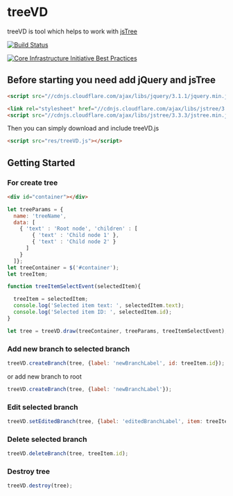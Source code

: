 # treeVD
treeVD is tool which helps to work with [jsTree](https://www.jstree.com/)

[![Build Status](https://travis-ci.org/shubo/treeVD.svg?branch=master)](https://travis-ci.org/shubo/treeVD)

[![Core Infrastructure Initiative Best Practices](https://bestpractices.coreinfrastructure.org/projects/1283/badge)](https://bestpractices.coreinfrastructure.org/projects/1283)

## Before starting you need add jQuery and jsTree

```html
<script src="//cdnjs.cloudflare.com/ajax/libs/jquery/3.1.1/jquery.min.js"></script>

<link rel="stylesheet" href="//cdnjs.cloudflare.com/ajax/libs/jstree/3.3.3/themes/default/style.min.css" />
<script src="//cdnjs.cloudflare.com/ajax/libs/jstree/3.3.3/jstree.min.js"></script>
```
Then you can simply download and include treeVD.js

```html
<script src="res/treeVD.js"></script>
```

## Getting Started
### For create tree

```html
<div id="container"></div>
```

```javascript
let treeParams = {
  name: 'treeName',
  data: [    
    { 'text' : 'Root node', 'children' : [
        { 'text' : 'Child node 1' },
        { 'text' : 'Child node 2' }
      ]
    }
  ]};
let treeContainer = $('#container');
let treeItem;

function treeItemSelectEvent(selectedItem){

  treeItem = selectedItem;
  console.log('Selected item text: ', selectedItem.text);
  console.log('Selected item ID: ', selectedItem.id);
}

let tree = treeVD.draw(treeContainer, treeParams, treeItemSelectEvent);
```
### Add new branch to selected branch

```javascript
treeVD.createBranch(tree, {label: 'newBranchLabel', id: treeItem.id});
```
or add new branch to root
```javascript
treeVD.createBranch(tree, {label: 'newBranchLabel'});
```

### Edit selected branch

```javascript
treeVD.setEditedBranch(tree, {label: 'editedBranchLabel', item: treeItem} );
```

### Delete selected branch

```javascript
treeVD.deleteBranch(tree, treeItem.id);
```

### Destroy tree

```javascript
treeVD.destroy(tree);
```
